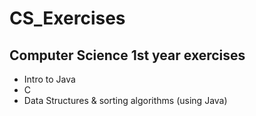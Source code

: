 # CS_Exercises
<h2>Computer Science 1st year exercises</h2>
<ul>
  <li>Intro to Java</li>
  <li>C</li>
  <li>Data Structures & sorting algorithms (using Java)</li>
</ul>
